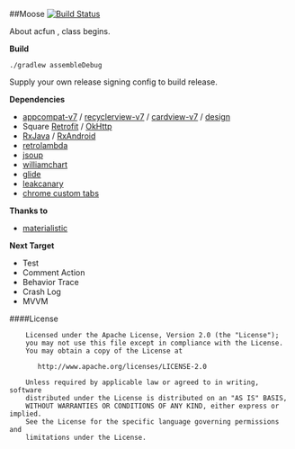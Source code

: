 ﻿##Moose
[![Build Status](https://travis-ci.org/Harlber/Moose.svg?branch=master)](https://travis-ci.org/Harlber/Moose)

About acfun , class begins.


**Build**

    ./gradlew assembleDebug

Supply your own release signing config to build release. 


**Dependencies**

- [appcompat-v7](https://developer.android.com/tools/support-library/features.html#v7-appcompat) / [recyclerview-v7](https://developer.android.com/tools/support-library/features.html#v7-recyclerview) / [cardview-v7](https://developer.android.com/tools/support-library/features.html#v7-cardview) / [design](https://developer.android.com/intl/zh-cn/tools/support-library/features.html#designw)
- Square [Retrofit](https://github.com/square/retrofit) / [OkHttp](https://github.com/square/okhttp)
- [RxJava](https://github.com/ReactiveX/RxJava) / [RxAndroid](https://github.com/ReactiveX/RxAndroid)
- [retrolambda](https://github.com/orfjackal/retrolambda)
- [jsoup](https://github.com/jhy/jsoup)
- [williamchart](https://github.com/diogobernardino/WilliamChart)
- [glide](https://github.com/bumptech/glide)
- [leakcanary](https://github.com/square/leakcanary)
- [chrome custom tabs](https://github.com/GoogleChrome/custom-tabs-client)


**Thanks to**
- [materialistic](https://github.com/hidroh/materialistic)

**Next Target**

- Test 
- Comment Action
- Behavior Trace 
- Crash Log
- MVVM

####License
    
    
        Licensed under the Apache License, Version 2.0 (the "License");
        you may not use this file except in compliance with the License.
        You may obtain a copy of the License at
    
	       http://www.apache.org/licenses/LICENSE-2.0
	
	    Unless required by applicable law or agreed to in writing, software
	    distributed under the License is distributed on an "AS IS" BASIS,
	    WITHOUT WARRANTIES OR CONDITIONS OF ANY KIND, either express or implied.
	    See the License for the specific language governing permissions and
	    limitations under the License.